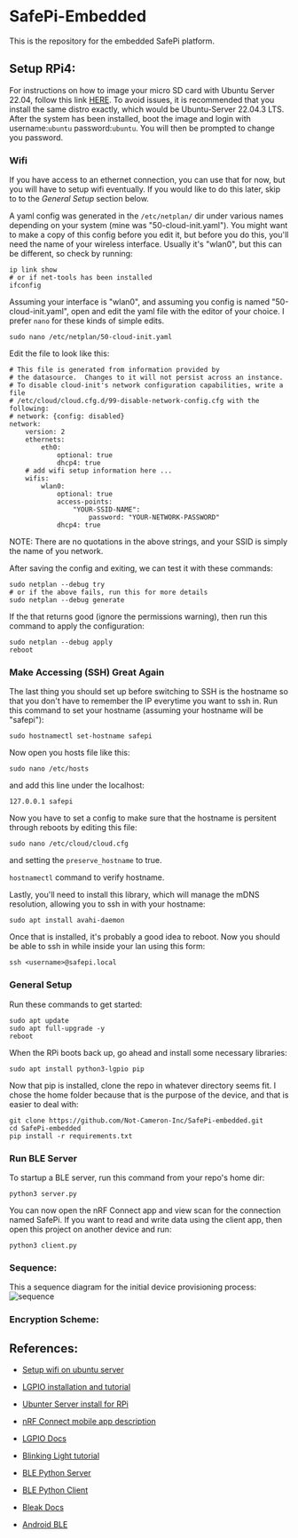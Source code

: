 # SafePi-Embedded
This is the repository for the embedded SafePi platform. 

## Setup RPi4:
For instructions on how to image your micro SD card with Ubuntu Server 22.04, follow this link [HERE](https://ubuntu.com/tutorials/how-to-install-ubuntu-on-your-raspberry-pi#1-overview). To avoid issues, it is recommended that you install the same distro exactly, which would be Ubuntu-Server 22.04.3 LTS. After the system has been installed, boot the image and login with username:```ubuntu``` password:```ubuntu```. You will then be prompted to change you password.

### Wifi
If you have access to an ethernet connection, you can use that for now, but you will have to setup wifi eventually. If you would like to do this later, skip to to the *General Setup* section below.

 A yaml config was generated in the ```/etc/netplan/``` dir under various names depending on your system (mine was "50-cloud-init.yaml"). You might want to make a copy of this config before you edit it, but before you do this, you'll need the name of your wireless interface. Usually it's "wlan0", but this can be different, so check by running:
```
ip link show
# or if net-tools has been installed
ifconfig
```
Assuming your interface is "wlan0", and assuming you config is named "50-cloud-init.yaml", open and edit the yaml file with the editor of your choice. I prefer ```nano``` for these kinds of simple edits. 
```
sudo nano /etc/netplan/50-cloud-init.yaml
```
Edit the file to look like this:
```
# This file is generated from information provided by
# the datasource.  Changes to it will not persist across an instance.
# To disable cloud-init's network configuration capabilities, write a file
# /etc/cloud/cloud.cfg.d/99-disable-network-config.cfg with the following:
# network: {config: disabled}
network:
    version: 2
    ethernets:
        eth0:
            optional: true
            dhcp4: true
    # add wifi setup information here ...
    wifis:
        wlan0:
            optional: true
            access-points:
                "YOUR-SSID-NAME":
                    password: "YOUR-NETWORK-PASSWORD"
            dhcp4: true

```
NOTE: There are no quotations in the above strings, and your SSID is simply the name of you network.

After saving the config and exiting, we can test it with these commands:
```
sudo netplan --debug try
# or if the above fails, run this for more details
sudo netplan --debug generate
```
If the that returns good (ignore the permissions warning), then run this command to apply the configuration:
```
sudo netplan --debug apply
reboot
```

### Make Accessing (SSH) Great Again
The last thing you should set up before switching to SSH is the hostname so that you don't have to remember the IP everytime you want to ssh in. Run this command to set your hostname (assuming your hostname will be "safepi"):
```
sudo hostnamectl set-hostname safepi
```
Now open you hosts file like this:
```
sudo nano /etc/hosts
```
and add this line under the localhost:
```
127.0.0.1 safepi
```
Now you have to set a config to make sure that the hostname is persitent through reboots by editing this file:
```
sudo nano /etc/cloud/cloud.cfg
```
and setting the ```preserve_hostname``` to true.

```hostnamectl``` command to verify hostname. 

Lastly, you'll need to install this library, which will manage the mDNS resolution, allowing you to ssh in with your hostname:
```
sudo apt install avahi-daemon
```

Once that is installed, it's probably a good idea to reboot. Now you should be able to ssh in while inside your lan using this form:
```
ssh <username>@safepi.local
```

### General Setup
Run these commands to get started:

```
sudo apt update
sudo apt full-upgrade -y
reboot
```

When the RPi boots back up, go ahead and install some necessary libraries:
```
sudo apt install python3-lgpio pip
```
Now that pip is installed, clone the repo in whatever directory seems fit. I chose the home folder because that is the purpose of the device, and that is easier to deal with:
```
git clone https://github.com/Not-Cameron-Inc/SafePi-embedded.git
cd SafePi-embedded
pip install -r requirements.txt
```

### Run BLE Server
To startup a BLE server, run this command from your repo's home dir:
```
python3 server.py
```
You can now open the nRF Connect app and view scan for the connection named SafePi. If you want to read and write data using the client app, then open this project on another device and run:
```
python3 client.py
```

### Sequence:
This a sequence diagram for the initial device provisioning process:
![sequence](figures/sequence-diagram.png)

### Encryption Scheme:



## References:
- [Setup wifi on ubuntu server](https://askubuntu.com/questions/1143287/how-to-setup-of-raspberry-pi-3-onboard-wifi-for-ubuntu-server-with-netplan/1143594#1143594?newreg=4bbf1c68180f4c128cc5125a64917a85)

- [LGPIO installation and tutorial](https://ubuntu.com/tutorials/gpio-on-raspberry-pi#2-installing-gpio)

- [Ubunter Server install for RPi](https://ubuntu.com/tutorials/how-to-install-ubuntu-on-your-raspberry-pi#1-overview)

- [nRF Connect mobile app description](https://www.nordicsemi.com/Products/Development-tools/nrf-connect-for-mobile)

- [LGPIO Docs](https://abyz.me.uk/lg/py_lgpio.html)

- [Blinking Light tutorial](https://raspberrypihq.com/making-a-led-blink-using-the-raspberry-pi-and-python/)

- [BLE Python Server](https://github.com/kevincar/bless)

- [BLE Python Client](https://github.com/hbldh/bleak)

- [Bleak Docs](https://bleak.readthedocs.io/en/latest/api/index.html)

- [Android BLE](https://github.com/NordicSemiconductor/Android-BLE-Library)